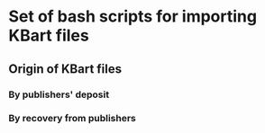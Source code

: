 # Set of bash scripts for importing KBart files
## Origin of KBart files
### By publishers' deposit
### By recovery from publishers

